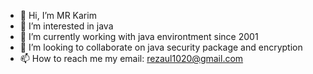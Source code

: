 - 👋 Hi, I’m MR Karim
- 👀 I’m interested in java
- 🌱 I’m currently working with java environtment since 2001
- 💞️ I’m looking to collaborate on java security package and encryption
- 📫 How to reach me my email: rezaul1020@gmail.com

<!---
rezaul1020/rezaul1020 is a ✨ special ✨ repository because its `README.md` (this file) appears on your GitHub profile.
You can click the Preview link to take a look at your changes.
--->
